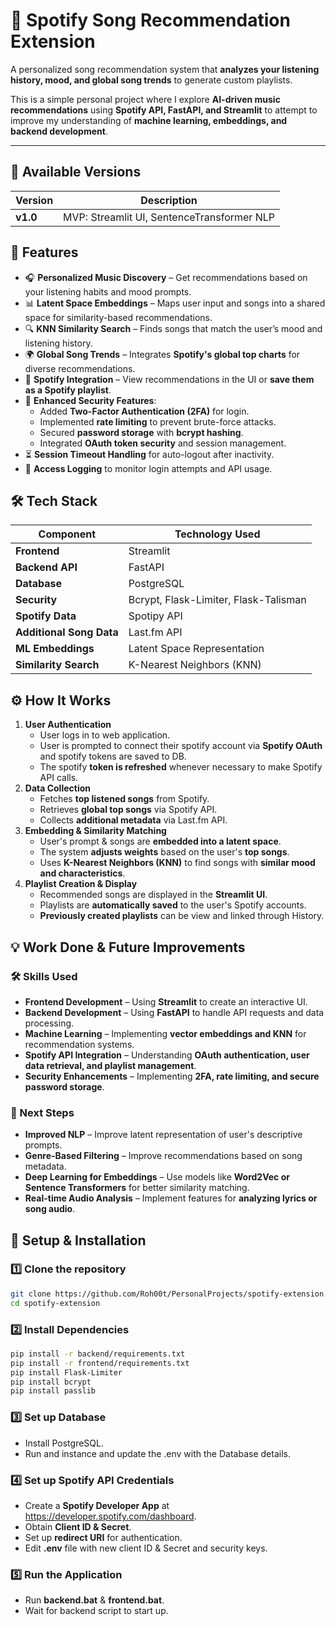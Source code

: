 # **🎵 Spotify Song Recommendation Extension**  
A personalized song recommendation system that **analyzes your listening history, mood, and global song trends** to generate custom playlists.

This is a simple personal project where I explore **AI-driven music recommendations** using **Spotify API, FastAPI, and Streamlit** to attempt to improve my understanding of **machine learning, embeddings, and backend development**.

---

## **📌 Available Versions**
| Version | Description |
|---------|------------|
| **v1.0** | MVP: Streamlit UI, SentenceTransformer NLP | 


## **🚀 Features**
- 🎧 **Personalized Music Discovery** – Get recommendations based on your listening habits and mood prompts.  
- 📊 **Latent Space Embeddings** – Maps user input and songs into a shared space for similarity-based recommendations.  
- 🔍 **KNN Similarity Search** – Finds songs that match the user’s mood and listening history.  
- 🌍 **Global Song Trends** – Integrates **Spotify's global top charts** for diverse recommendations.  
- 🔗 **Spotify Integration** – View recommendations in the UI or **save them as a Spotify playlist**.  
- 🔐 **Enhanced Security Features**:
  - Added **Two-Factor Authentication (2FA)** for login.
  - Implemented **rate limiting** to prevent brute-force attacks.
  - Secured **password storage** with **bcrypt hashing**.
  - Integrated **OAuth token security** and session management.
- ⏳ **Session Timeout Handling** for auto-logout after inactivity.
- 📜 **Access Logging** to monitor login attempts and API usage.


## **🛠️ Tech Stack**
| Component        | Technology Used |
|-----------------|----------------|
| **Frontend**    | Streamlit |
| **Backend API** | FastAPI |
| **Database** | PostgreSQL |
| **Security** | Bcrypt, Flask-Limiter, Flask-Talisman |
| **Spotify Data** | Spotipy API |
| **Additional Song Data** | Last.fm API |
| **ML Embeddings** | Latent Space Representation |
| **Similarity Search** | K-Nearest Neighbors (KNN) |



## **⚙️ How It Works**
1. **User Authentication** 
   - User logs in to web application.
   - User is prompted to connect their spotify account via **Spotify OAuth** and spotify tokens are saved to DB.
   - The spotify **token is refreshed** whenever necessary to make Spotify API calls.
2. **Data Collection**
   - Fetches **top listened songs** from Spotify.
   - Retrieves **global top songs** via Spotify API.
   - Collects **additional metadata** via Last.fm API.
3. **Embedding & Similarity Matching**  
   - User's prompt & songs are **embedded into a latent space**.  
   - The system **adjusts weights** based on the user's **top songs**.  
   - Uses **K-Nearest Neighbors (KNN)** to find songs with **similar mood and characteristics**.  
4. **Playlist Creation & Display**
   - Recommended songs are displayed in the **Streamlit UI**.
   - Playlists are **automatically saved** to the user's Spotify accounts.
   - **Previously created playlists** can be view and linked through History.

## **💡 Work Done & Future Improvements**
### **🛠️ Skills Used**
- **Frontend Development** – Using **Streamlit** to create an interactive UI.  
- **Backend Development** – Using **FastAPI** to handle API requests and data processing.  
- **Machine Learning** – Implementing **vector embeddings and KNN** for recommendation systems.  
- **Spotify API Integration** – Understanding **OAuth authentication, user data retrieval, and playlist management**.  
- **Security Enhancements** – Implementing **2FA, rate limiting, and secure password storage**.


### **🔮 Next Steps**
- **Improved NLP** – Improve latent representation of user's descriptive prompts.
- **Genre-Based Filtering** – Improve recommendations based on song metadata.  
- **Deep Learning for Embeddings** – Use models like **Word2Vec or Sentence Transformers** for better similarity matching.  
- **Real-time Audio Analysis** – Implement features for **analyzing lyrics or song audio**.  


## **📌 Setup & Installation**
### **1️⃣ Clone the repository**
```bash
git clone https://github.com/Roh00t/PersonalProjects/spotify-extension.git
cd spotify-extension
```

### **2️⃣ Install Dependencies**
```bash
pip install -r backend/requirements.txt
pip install -r frontend/requirements.txt
pip install Flask-Limiter
pip install bcrypt
pip install passlib
```

### **3️⃣ Set up Database**
- Install PostgreSQL.
- Run and instance and update the .env with the Database details.

### **4️⃣ Set up Spotify API Credentials**
- Create a **Spotify Developer App** at https://developer.spotify.com/dashboard.
- Obtain **Client ID & Secret**.  
- Set up **redirect URI** for authentication.
- Edit **.env** file with new client ID & Secret and security keys.

### **5️⃣ Run the Application**
- Run **backend.bat** & **frontend.bat**.
- Wait for backend script to start up.
